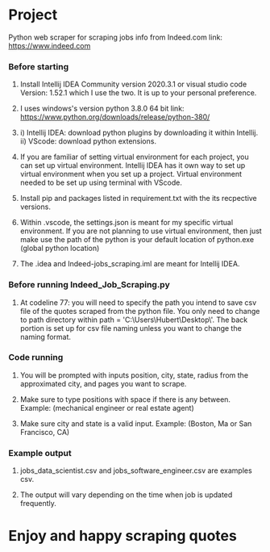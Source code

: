 
# Project

Python web scraper for scraping jobs info from Indeed.com link: https://www.indeed.com

### Before starting

1) Install Intellij IDEA Community version 2020.3.1 or visual studio code Version: 1.52.1 which I use the two. It is up to your personal preference.

2) I uses windows's version python 3.8.0 64 bit link: https://www.python.org/downloads/release/python-380/

3) i) Intellij IDEA: download python plugins by downloading it within Intellij. 
   ii) VScode: download python extensions. 

4) If you are familiar of setting virtual environment for each project, you can set up virtual environment. Intellij IDEA has it own way to set up virtual environment when you set up a project. Virtual environment needed to be set up using terminal with VScode.

5) Install pip and packages listed in requirement.txt with the its recpective versions.

6) Within .vscode, the settings.json is meant for my specific virtual environment. If you are not planning to use virtual environment, then just make use the path of the python is your default location of python.exe (global python location)

7) The .idea and Indeed-jobs_scraping.iml are meant for Intellij IDEA.

### Before running Indeed_Job_Scraping.py

1) At codeline 77: you will need to specify the path you intend to save csv file of the quotes scraped from the python file. You only need to change to path directory within path = 'C:\\Users\\Hubert\\Desktop\\'. The back portion is set up for csv file naming unless you want to change the naming format.

### Code running

1) You will be prompted with inputs position, city, state, radius from the approximated city, and pages you want to scrape.

2) Make sure to type positions with space if there is any between. Example: (mechanical engineer or real estate agent)

3) Make sure city and state is a valid input. Example: (Boston, Ma or San Francisco, CA)

### Example output

1) jobs_data_scientist.csv and jobs_software_engineer.csv are examples csv.

2) The output will vary depending on the time when job is updated frequently.

# Enjoy and happy scraping quotes



